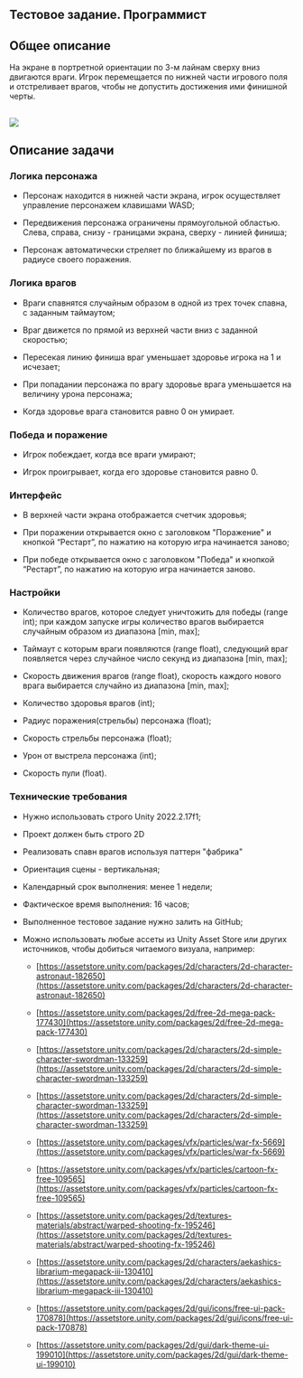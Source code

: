 ## **Тестовое задание. Программист**

## Общее описание

На экране в портретной ориентации по 3-м лайнам сверху вниз двигаются враги. Игрок перемещается по нижней части игрового поля и отстреливает врагов, чтобы не допустить достижения ими финишной черты.

## **![](https://lh7-us.googleusercontent.com/docsz/AD_4nXeqnkP5MUCuMPSa017dnBqVxTzsjGrAAqGv-N-sGfm__nVdx3Aa1BKFJc5mIlhJl8ngdjGXrzI_116N5m1CngZtdYI_me7m54vMDhccu1IRii86GeS_BLddk8UIXeMoB85WbSW5d43Spixj74M34DvAH417?key=eHvxPrIX3tRv35H_MKoaQg)**

## Описание задачи

### Логика персонажа

*   Персонаж находится в нижней части экрана, игрок осуществляет управление персонажем клавишами WASD;
    
*   Передвижения персонажа ограничены прямоугольной областью. Слева, справа, снизу - границами экрана, сверху - линией финиша;
    
*   Персонаж автоматически стреляет по ближайшему из врагов в радиусе своего поражения.
    

### Логика врагов

*   Враги спавнятся случайным образом в одной из трех точек спавна, с заданным таймаутом;
    
*   Враг движется по прямой из верхней части вниз с заданной скоростью;
    
*   Пересекая линию финиша враг уменьшает здоровье игрока на 1 и исчезает;
    
*   При попадании персонажа по врагу здоровье врага уменьшается на величину урона персонажа;
    
*   Когда здоровье врага становится равно 0 он умирает.
    

### Победа и поражение

*   Игрок побеждает, когда все враги умирают;
    
*   Игрок проигрывает, когда его здоровье становится равно 0.
    

### Интерфейс

*   В верхней части экрана отображается счетчик здоровья;
    
*   При поражении открывается окно с заголовком "Поражение" и кнопкой “Рестарт”, по нажатию на которую игра начинается заново;
    
*   При победе открывается окно с заголовком "Победа" и кнопкой “Рестарт”, по нажатию на которую игра начинается заново.
    

### Настройки

*   Количество врагов, которое следует уничтожить для победы (range int); при каждом запуске игры количество врагов выбирается случайным образом из диапазона \[min, max\];
    
*   Таймаут с которым враги появляются (range float), следующий враг появляется через случайное число секунд из диапазона \[min, max\];
    
*   Скорость движения врагов (range float), скорость каждого нового врага выбирается случайно из диапазона \[min, max\];
    
*   Количество здоровья врагов (int);
    
*   Радиус поражения(стрельбы) персонажа (float);
    
*   Скорость стрельбы персонажа (float);
    
*   Урон от выстрела персонажа (int);
    
*   Скорость пули (float).
    

### Технические требования

*   Нужно использовать строго Unity 2022.2.17f1;
    
*   Проект должен быть строго 2D
    
*   Реализовать спавн врагов используя паттерн "фабрика"
    
*   Ориентация сцены - вертикальная;
    
*   Календарный срок выполнения: менее 1 недели;
    
*   Фактическое время выполнения: 16 часов;
    
*   Выполненное тестовое задание нужно залить на GitHub;
    
*   Можно использовать любые ассеты из Unity Asset Store или других источников, чтобы добиться читаемого визуала, например:
    
    *   [https://assetstore.unity.com/packages/2d/characters/2d-character-astronaut-182650](https://assetstore.unity.com/packages/2d/characters/2d-character-astronaut-182650)
        
    *   [https://assetstore.unity.com/packages/2d/free-2d-mega-pack-177430](https://assetstore.unity.com/packages/2d/free-2d-mega-pack-177430)
        
    *   [https://assetstore.unity.com/packages/2d/characters/2d-simple-character-swordman-133259](https://assetstore.unity.com/packages/2d/characters/2d-simple-character-swordman-133259)
        
    *   [https://assetstore.unity.com/packages/2d/characters/2d-simple-character-swordman-133259](https://assetstore.unity.com/packages/2d/characters/2d-simple-character-swordman-133259)
        
    *   [https://assetstore.unity.com/packages/vfx/particles/war-fx-5669](https://assetstore.unity.com/packages/vfx/particles/war-fx-5669)
        
    *   [https://assetstore.unity.com/packages/vfx/particles/cartoon-fx-free-109565](https://assetstore.unity.com/packages/vfx/particles/cartoon-fx-free-109565)
        
    *   [https://assetstore.unity.com/packages/2d/textures-materials/abstract/warped-shooting-fx-195246](https://assetstore.unity.com/packages/2d/textures-materials/abstract/warped-shooting-fx-195246)
        
    *   [https://assetstore.unity.com/packages/2d/characters/aekashics-librarium-megapack-iii-130410](https://assetstore.unity.com/packages/2d/characters/aekashics-librarium-megapack-iii-130410)
        
    *   [https://assetstore.unity.com/packages/2d/gui/icons/free-ui-pack-170878](https://assetstore.unity.com/packages/2d/gui/icons/free-ui-pack-170878)
        
    *   [https://assetstore.unity.com/packages/2d/gui/dark-theme-ui-199010](https://assetstore.unity.com/packages/2d/gui/dark-theme-ui-199010)
